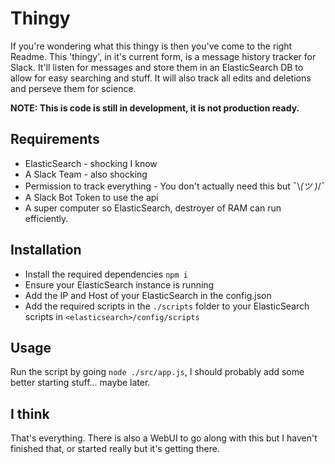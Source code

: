 # Thingy
If you're wondering what this thingy is then you've come to the right Readme. This 'thingy', in it's current form, is a message history tracker for Slack. It'll listen for messages and store them in an ElasticSearch DB to allow for easy searching and stuff. It will also track all edits and deletions and perseve them for science.

**NOTE: This is code is still in development, it is not production ready.**

## Requirements
 * ElasticSearch - shocking I know
 * A Slack Team  - also shocking
 * Permission to track everything - You don't actually need this but ¯\\_(ツ )_/¯
 * A Slack Bot Token to use the api
 * A super computer so ElasticSearch, destroyer of RAM can run efficiently.

## Installation
 * Install the required dependencies `npm i`
 * Ensure your ElasticSearch instance is running
 * Add the IP and Host of your ElasticSearch in the config.json
 * Add the required scripts in the `./scripts` folder to your ElasticSearch scripts in `<elasticsearch>/config/scripts`

## Usage
Run the script by going `node ./src/app.js`, I should probably add some better starting stuff... maybe later.

## I think
That's everything. There is also a WebUI to go along with this but I haven't finished that, or started really but it's getting there.
